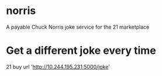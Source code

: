 # norris
A payable Chuck Norris joke service for the 21 marketplace

# Get a different joke every time
21 buy url 'http://10.244.195.231:5000/joke'
